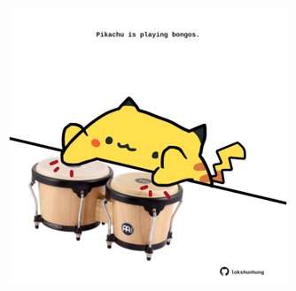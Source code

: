 <!-- built at 07/03/2025, 14:00:32 UTC -->
<p align="center">
  <img width="500" height="500" src="./ReadmeImage.svg">
</p>
